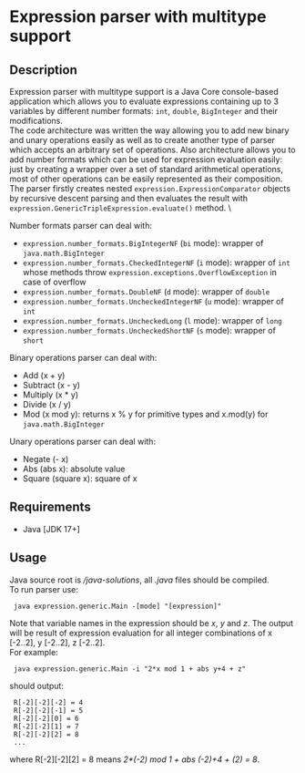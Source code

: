 # Expression parser with multitype support

## Description

Expression parser with multitype support is a Java Core console-based application which allows you to evaluate expressions
containing up to 3 variables by different number formats: `int`, `double`, `BigInteger` and their modifications. \
The code architecture was written the way allowing you to add new
binary and unary operations easily as well as to create another type of parser which accepts an arbitrary
set of operations. Also architecture allows you to add number formats which can be used for expression evaluation easily: 
just by creating a wrapper over a set of standard arithmetical operations, most of other operations can be easily 
represented as their composition.\
The parser firstly creates nested `expression.ExpressionComparator` objects by recursive descent
parsing and then evaluates the result with `expression.GenericTripleExpression.evaluate()` method. \

Number formats parser can deal with:
* `expression.number_formats.BigIntegerNF` (`bi` mode): wrapper of `java.math.BigInteger`
* `expression.number_formats.CheckedIntegerNF` (`i` mode): wrapper of `int` whose methods throw `expression.exceptions.OverflowException` in case of overflow
* `expression.number_formats.DoubleNF` (`d` mode): wrapper of `double`
* `expression.number_formats.UncheckedIntegerNF` (`u` mode): wrapper of `int`
* `expression.number_formats.UncheckedLong` (`l` mode): wrapper of `long`
* `expression.number_formats.UncheckedShortNF` (`s` mode): wrapper of `short`

Binary operations parser can deal with:
* Add (x + y)
* Subtract (x - y)
* Multiply (x * y)
* Divide (x / y)
* Mod (x mod y): returns x % y for primitive types and x.mod(y) for `java.math.BigInteger`

Unary operations parser can deal with:
* Negate (- x)
* Abs (abs x): absolute value
* Square (square x): square of x

## Requirements

* Java [JDK 17+]

## Usage

Java source root is _/java-solutions_, all _.java_ files should be compiled.\
To run parser use:
```
 java expression.generic.Main -[mode] "[expression]"
```
Note that variable names in the expression should be _x_, _y_ and _z_. The output will be result of expression evaluation for all integer combinations of x [-2..2], y [-2..2], z [-2..2].\
For example:
```
 java expression.generic.Main -i "2*x mod 1 + abs y+4 + z"
```
should output:
```
 R[-2][-2][-2] = 4
 R[-2][-2][-1] = 5
 R[-2][-2][0] = 6
 R[-2][-2][1] = 7
 R[-2][-2][2] = 8
 ...
```
where R[-2][-2][2] = 8 means _2*(-2) mod 1 + abs (-2)+4 + (2) = 8_.
